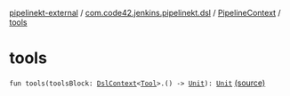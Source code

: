 [pipelinekt-external](../../index.md) / [com.code42.jenkins.pipelinekt.dsl](../index.md) / [PipelineContext](index.md) / [tools](./tools.md)

# tools

`fun tools(toolsBlock: `[`DslContext`](../-dsl-context/index.md)`<`[`Tool`](../../com.code42.jenkins.pipelinekt.core/-tool.md)`>.() -> `[`Unit`](https://kotlinlang.org/api/latest/jvm/stdlib/kotlin/-unit/index.html)`): `[`Unit`](https://kotlinlang.org/api/latest/jvm/stdlib/kotlin/-unit/index.html) [(source)](https://github.com/code42/pipelinekt/tree/master/dsl/src/main/kotlin/com/code42/jenkins/pipelinekt/dsl/PipelineContext.kt#L36)
